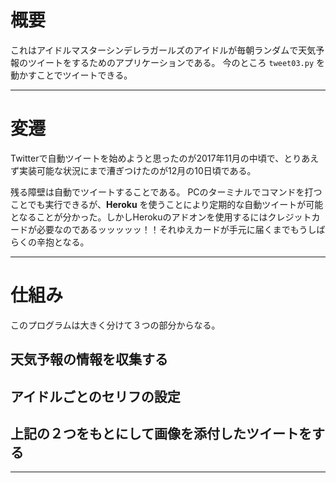 # 概要

これはアイドルマスターシンデレラガールズのアイドルが毎朝ランダムで天気予報のツイートをするためのアプリケーションである。
今のところ `tweet03.py` を動かすことでツイートできる。

---

# 変遷
Twitterで自動ツイートを始めようと思ったのが2017年11月の中頃で、とりあえず実装可能な状況にまで漕ぎつけたのが12月の10日頃である。

残る障壁は自動でツイートすることである。
PCのターミナルでコマンドを打つことでも実行できるが、**Heroku** を使うことにより定期的な自動ツイートが可能となることが分かった。しかしHerokuのアドオンを使用するにはクレジットカードが必要なのであるッッッッッ！！それゆえカードが手元に届くまでもうしばらくの辛抱となる。

------
# 仕組み
このプログラムは大きく分けて３つの部分からなる。

## 天気予報の情報を収集する

## アイドルごとのセリフの設定

## 上記の２つをもとにして画像を添付したツイートをする

---
